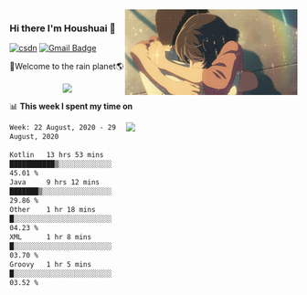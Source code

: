 <img  align='right' height="150" src="https://github.com/LikeRainDay/LikeRainDay/blob/master/pic/img_rain_1.gif?raw=true">



### Hi there I'm Houshuai :lemon:

[![csdn](https://img.shields.io/badge/-csdn-c14438?style=flat-square&logo=c&logoColor=white)](https://blog.csdn.net/qq_15807167)
[![Gmail Badge](https://img.shields.io/badge/-gmail-c14438?style=flat-square&logo=Gmail&logoColor=white&link=mailto:houshuai0816@gmail.com)](mailto:houshuai0816@gmail.com)

🚀Welcome to the rain planet🌎

<center>
<img align='center'  src="https://source.unsplash.com/random/1200x600">
</center>

📊 **This week I spent my time on**

<img align='right'   width="300" src="https://github-readme-stats.vercel.app/api?username=LikeRainDay&show_icons=true&title_color=fff&icon_color=79ff97&text_color=9f9f9f&bg_color=151515">

<!--START_SECTION:waka-->
```text
Week: 22 August, 2020 - 29 August, 2020

Kotlin   13 hrs 53 mins  ███████████▒░░░░░░░░░░░░░   45.01 % 
Java     9 hrs 12 mins   ███████▒░░░░░░░░░░░░░░░░░   29.86 % 
Other    1 hr 18 mins    █░░░░░░░░░░░░░░░░░░░░░░░░   04.23 % 
XML      1 hr 8 mins     █░░░░░░░░░░░░░░░░░░░░░░░░   03.70 % 
Groovy   1 hr 5 mins     █░░░░░░░░░░░░░░░░░░░░░░░░   03.52 % 
```
<!--END_SECTION:waka-->

